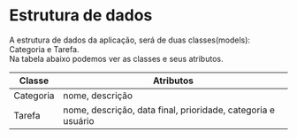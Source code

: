 # Estrutura de dados

A estrutura de dados da aplicação, será de duas classes(models): Categoria e Tarefa.<br>
Na tabela abaixo podemos ver as classes e seus atributos.

Classe | Atributos
--- | ---
Categoria | nome, descrição
Tarefa | nome, descrição, data final, prioridade, categoria e usuário

